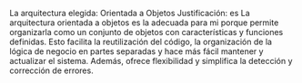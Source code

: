 La arquitectura elegida: Orientada a Objetos
Justificación: es
La arquitectura orientada a objetos es la adecuada para mi porque permite organizarla como un conjunto de objetos con características y funciones definidas. Esto facilita la reutilización del código, la organización de la lógica de negocio en partes separadas y hace más fácil mantener y actualizar el sistema. Además, ofrece flexibilidad y simplifica la detección y corrección de errores.
